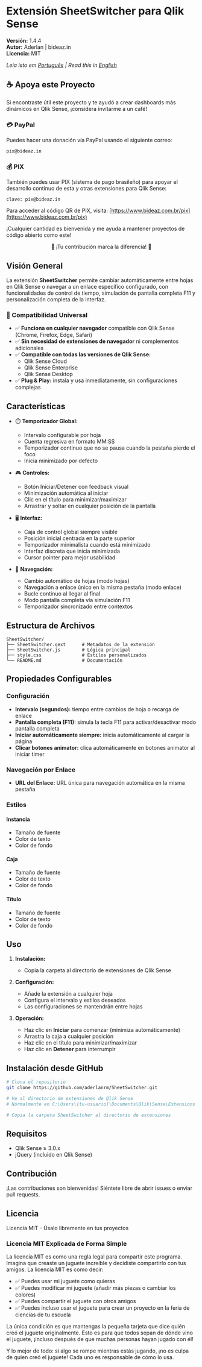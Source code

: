 # Extensión SheetSwitcher para Qlik Sense

**Versión:** 1.4.4  
**Autor:** Aderlan | bideaz.in  
**Licencia:** MIT

*Leia isto em [Português](readme.md) | Read this in [English](README_EN.md)*

## ☕ Apoya este Proyecto

Si encontraste útil este proyecto y te ayudó a crear dashboards más dinámicos en Qlik Sense, ¡considera invitarme a un café!

### 💳 PayPal

Puedes hacer una donación vía PayPal usando el siguiente correo:

```
pix@bideaz.in
```

### 💰 PIX

También puedes usar PIX (sistema de pago brasileño) para apoyar el desarrollo continuo de esta y otras extensiones para Qlik Sense:

```
clave: pix@bideaz.in
```

Para acceder al código QR de PIX, visita: [https://www.bideaz.com.br/pix](https://www.bideaz.com.br/pix)

¡Cualquier cantidad es bienvenida y me ayuda a mantener proyectos de código abierto como este!

<p align="center">
🙏 ¡Tu contribución marca la diferencia! 🙏
</p>

## Visión General

La extensión **SheetSwitcher** permite cambiar automáticamente entre hojas en Qlik Sense o navegar a un enlace específico configurado, con funcionalidades de control de tiempo, simulación de pantalla completa F11 y personalización completa de la interfaz.

### 💯 Compatibilidad Universal

- ✅ **Funciona en cualquier navegador** compatible con Qlik Sense (Chrome, Firefox, Edge, Safari)
- ✅ **Sin necesidad de extensiones de navegador** ni complementos adicionales
- ✅ **Compatible con todas las versiones de Qlik Sense:**
  - Qlik Sense Cloud
  - Qlik Sense Enterprise
  - Qlik Sense Desktop
- ✅ **Plug & Play:** instala y usa inmediatamente, sin configuraciones complejas

## Características

- ⏱️ **Temporizador Global:**
  - Intervalo configurable por hoja
  - Cuenta regresiva en formato MM:SS
  - Temporizador continuo que no se pausa cuando la pestaña pierde el foco
  - Inicia minimizado por defecto

- 🎮 **Controles:**
  - Botón Iniciar/Detener con feedback visual
  - Minimización automática al iniciar
  - Clic en el título para minimizar/maximizar
  - Arrastrar y soltar en cualquier posición de la pantalla

- 🖥️ **Interfaz:**
  - Caja de control global siempre visible
  - Posición inicial centrada en la parte superior
  - Temporizador minimalista cuando está minimizado
  - Interfaz discreta que inicia minimizada
  - Cursor pointer para mejor usabilidad

- 🔄 **Navegación:**
  - Cambio automático de hojas (modo hojas)
  - Navegación a enlace único en la misma pestaña (modo enlace)
  - Bucle continuo al llegar al final
  - Modo pantalla completa vía simulación F11
  - Temporizador sincronizado entre contextos

## Estructura de Archivos

```
SheetSwitcher/
├── SheetSwitcher.qext      # Metadatos de la extensión
├── SheetSwitcher.js        # Lógica principal
├── style.css               # Estilos personalizados
└── README.md               # Documentación
```

## Propiedades Configurables

### Configuración
- **Intervalo (segundos):** tiempo entre cambios de hoja o recarga de enlace
- **Pantalla completa (F11):** simula la tecla F11 para activar/desactivar modo pantalla completa
- **Iniciar automáticamente siempre:** inicia automáticamente al cargar la página
- **Clicar botones animator:** clica automáticamente en botones animator al iniciar timer

### Navegación por Enlace
- **URL del Enlace:** URL única para navegación automática en la misma pestaña

### Estilos
#### Instancia
- Tamaño de fuente
- Color de texto
- Color de fondo

#### Caja
- Tamaño de fuente
- Color de texto
- Color de fondo

#### Título
- Tamaño de fuente
- Color de texto
- Color de fondo

## Uso

1. **Instalación:**
   - Copia la carpeta al directorio de extensiones de Qlik Sense

2. **Configuración:**
   - Añade la extensión a cualquier hoja
   - Configura el intervalo y estilos deseados
   - Las configuraciones se mantendrán entre hojas

3. **Operación:**
   - Haz clic en **Iniciar** para comenzar (minimiza automáticamente)
   - Arrastra la caja a cualquier posición
   - Haz clic en el título para minimizar/maximizar
   - Haz clic en **Detener** para interrumpir

## Instalación desde GitHub

```bash
# Clona el repositorio
git clone https://github.com/aderlanrm/SheetSwitcher.git

# Ve al directorio de extensiones de Qlik Sense
# Normalmente en C:\Users\[tu-usuario]\Documents\Qlik\Sense\Extensions

# Copia la carpeta SheetSwitcher al directorio de extensiones
```

## Requisitos

- Qlik Sense ≥ 3.0.x
- jQuery (incluido en Qlik Sense)

## Contribución

¡Las contribuciones son bienvenidas! Siéntete libre de abrir issues o enviar pull requests.

## Licencia

Licencia MIT - Úsalo libremente en tus proyectos

### Licencia MIT Explicada de Forma Simple

La licencia MIT es como una regla legal para compartir este programa. Imagina que creaste un juguete increíble y decidiste compartirlo con tus amigos. La licencia MIT es como decir:

- ✅ Puedes usar mi juguete como quieras
- ✅ Puedes modificar mi juguete (añadir más piezas o cambiar los colores)
- ✅ Puedes compartir el juguete con otros amigos
- ✅ Puedes incluso usar el juguete para crear un proyecto en la feria de ciencias de tu escuela

La única condición es que mantengas la pequeña tarjeta que dice quién creó el juguete originalmente. Esto es para que todos sepan de dónde vino el juguete, ¡incluso después de que muchas personas hayan jugado con él!

Y lo mejor de todo: si algo se rompe mientras estás jugando, ¡no es culpa de quien creó el juguete! Cada uno es responsable de cómo lo usa.